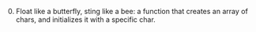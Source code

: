 0. Float like a butterfly, sting like a bee:  a function that creates an array of chars, and initializes it with a specific char.

